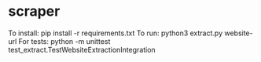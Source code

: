 # scraper


To install: pip install -r requirements.txt
To run: python3 extract.py website-url
For tests: python -m unittest test_extract.TestWebsiteExtractionIntegration  
